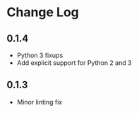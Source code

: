 # Change Log

## 0.1.4

- Python 3 fixups
- Add explicit support for Python 2 and 3

## 0.1.3

- Minor linting fix
